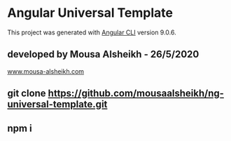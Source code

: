 # Angular Universal Template

This project was generated with [Angular CLI](https://github.com/angular/angular-cli) version 9.0.6.

## developed by Mousa Alsheikh - 26/5/2020

www.mousa-alsheikh.com

## git clone https://github.com/mousaalsheikh/ng-universal-template.git

## npm i
